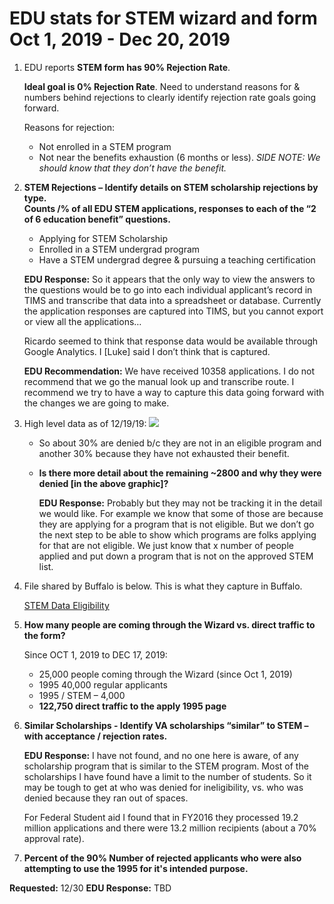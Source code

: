 
# EDU stats for STEM wizard and form Oct 1, 2019 - Dec 20, 2019


1. EDU reports **STEM form has 90% Rejection Rate**. <br>

   **Ideal goal is 0% Rejection Rate**. Need to understand reasons for & numbers behind rejections to clearly identify rejection rate goals going forward.  
   
      Reasons for rejection:
    * Not enrolled in a STEM program
    * Not near the benefits exhaustion (6 months or less). *SIDE NOTE: We should know that they don’t have the benefit.*

 2. **STEM Rejections – Identify details on STEM scholarship rejections by type.<br>Counts /% of all EDU STEM applications, responses to each of the “2 of 6 education benefit” questions.**  
    * Applying for STEM Scholarship  
    * Enrolled in a STEM undergrad program  
    * Have a STEM undergrad degree & pursuing a teaching certification  

    **EDU Response:** So it appears that the only way to view the answers to the questions would be to go into each individual applicant’s record in TIMS and transcribe that data into a spreadsheet or database.  Currently the application responses are captured into TIMS, but you cannot export or view all the applications…<br>
    
    Ricardo seemed to think that response data would be available through Google Analytics.  I [Luke] said I don’t think that is captured.

    **EDU Recommendation:** We have received 10358 applications.  I do not recommend that we go the manual look up and transcribe route.  I recommend we try to have a way to capture this data going forward with the changes we are going to make. 
  
 3. High level data as of 12/19/19:
 <kbd><img src="https://github.com/department-of-veterans-affairs/va.gov-team/blob/master/products/education-careers/stem/research/wizard-update/discovery-artifacts/images/EDU-stats1.png"></kbd>

    * So about 30% are denied b/c they are not in an eligible program and another 30% because they have not exhausted their benefit.  
    
    * **Is there more detail about the remaining ~2800 and why they were denied [in the above graphic]?**  
    
      **EDU Response:** Probably but they may not be tracking it in the detail we would like. For example we know that some of those are because they are applying for a program that is not eligible.  But we don’t go the next step to be able to show which programs are folks applying for that are not eligible.  We just know that x number of people applied and put down a program that is not on the approved STEM list. 

4. File shared by Buffalo is below.  This is what they capture in Buffalo.  

   [STEM Data Eligibility](https://github.com/department-of-veterans-affairs/va.gov-team/blob/master/products/education-careers/stem/research/wizard-update/discovery-artifacts/STEM_DATA_ELIGIBILITY.xlsx)

5. **How many people are coming through the Wizard vs. direct traffic to the form?**   

   Since OCT 1, 2019 to DEC 17, 2019:
    * 25,000 people coming through the Wizard (since Oct 1, 2019)
    * 1995 40,000 regular applicants
    * 1995 / STEM – 4,000
    * **122,750 direct traffic to the apply 1995 page**

6. **Similar Scholarships - Identify VA scholarships “similar” to STEM – with acceptance / rejection rates.**  

    **EDU Response:** I have not found, and no one here is aware, of any scholarship program that is similar to the STEM program.  Most of the scholarships I have found have a limit to the number of students.  So it may be tough to get at who was denied for ineligibility, vs. who was denied because they ran out of spaces. <br>
    
    For Federal Student aid I found that in FY2016 they processed 19.2 million applications and there were 13.2 million recipients (about a 70% approval rate).
    
7. **Percent of the 90% Number of rejected applicants who were also attempting to use the 1995 for it's intended purpose.**
    
  **Requested:** 12/30
  **EDU Response:** TBD
  


